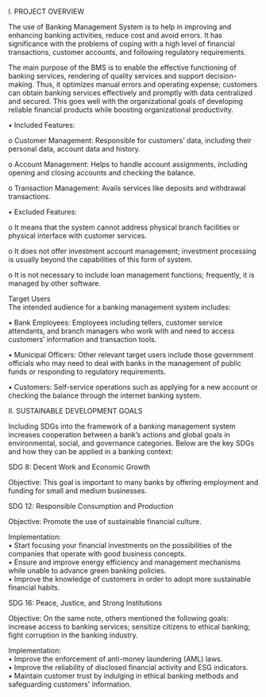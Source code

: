 I.	PROJECT OVERVIEW

The use of Banking Management System is to help in improving and enhancing banking activities, reduce cost and avoid errors. It has significance with the problems of coping with a high level of financial transactions, customer accounts, and following regulatory requirements.

The main purpose of the BMS is to enable the effective functioning of banking services, rendering of quality services and support decision-making. Thus, it optimizes manual errors and operating expense; customers can obtain banking services effectively and promptly with data centralized and secured. This goes well with the organizational goals of developing reliable financial products while boosting organizational productivity.

•	Included Features:

   o	Customer Management: Responsible for customers’ data, including their personal data, account data and history.
   
   o	Account Management: Helps to handle account assignments, including opening and closing accounts and checking the balance.
   
   o	Transaction Management: Avails services like deposits and withdrawal transactions.
   
•	Excluded Features:
   
   o	It means that the system cannot address physical branch facilities or physical interface with customer services.
   
   o	It does not offer investment account management; investment processing is usually beyond the capabilities of this form of system.
   
   o	It is not necessary to include loan management functions; frequently, it is managed by other software.
   
Target Users											     
The intended audience for a banking management system includes:  

•	Bank Employees: Employees including tellers, customer service attendants, and branch managers who work with and need to access customers’ information and transaction tools.

•	Municipal Officers: Other relevant target users include those government officials who may need to deal with banks in the management of public funds or responding to regulatory requirements.

•	Customers: Self-service operations such as applying for a new account or checking the balance through the internet banking system.

II.	SUSTAINABLE DEVELOPMENT GOALS

Including SDGs into the framework of a banking management system increases cooperation between a bank’s actions and global goals in environmental, social, and governance categories. Below are the key SDGs and how they can be applied in a banking context:

SDG 8: Decent Work and Economic Growth

Objective: This goal is important to many banks by offering employment and funding for small and medium businesses.

SDG 12: Responsible Consumption and Production

Objective: Promote the use of sustainable financial culture.

Implementation: 								            
•	Start focusing your financial investments on the possibilities of the companies that operate with good business concepts.						        
•	Ensure and improve energy efficiency and management mechanisms while unable to advance green banking policies.						      
•	Improve the knowledge of customers in order to adopt more sustainable financial habits.

SDG 16: Peace, Justice, and Strong Institutions

Objective: On the same note, others mentioned the following goals: increase access to banking services; sensitize citizens to ethical banking; fight corruption in the banking industry.

Implementation:								      
•	Improve the enforcement of anti-money laundering (AML) laws.		      
•	Improve the reliability of disclosed financial activity and ESG indicators.        
•	Maintain customer trust by indulging in ethical banking methods and safeguarding customers' information.
